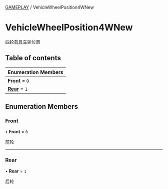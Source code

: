 [GAMEPLAY](../groups/Core.GAMEPLAY.md) / VehicleWheelPosition4WNew

# VehicleWheelPosition4WNew <Badge type="tip" text="Enumeration" /> <Score text="VehicleWheelPosition4WNew" />

四轮载具车轮位置

## Table of contents

| Enumeration Members |
| :-----|
| **[Front](mw.VehicleWheelPosition4WNew.md#front)** = ``0`` <br> |
| **[Rear](mw.VehicleWheelPosition4WNew.md#rear)** = ``1`` <br> |

## Enumeration Members

### Front <Score text="Front" /> 

• **Front** = ``0``

前轮

___

### Rear <Score text="Rear" /> 

• **Rear** = ``1``

后轮

